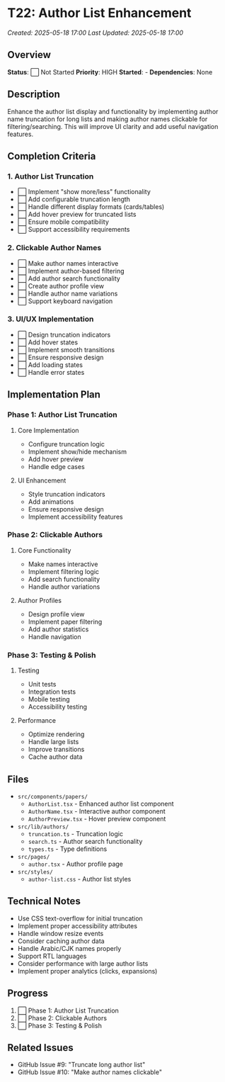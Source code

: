 # T22: Author List Enhancement
*Created: 2025-05-18 17:00*
*Last Updated: 2025-05-18 17:00*

## Overview
**Status**: ⬜ Not Started
**Priority**: HIGH
**Started**: -
**Dependencies**: None

## Description
Enhance the author list display and functionality by implementing author name truncation for long lists and making author names clickable for filtering/searching. This will improve UI clarity and add useful navigation features.

## Completion Criteria

### 1. Author List Truncation
- ⬜ Implement "show more/less" functionality
- ⬜ Add configurable truncation length
- ⬜ Handle different display formats (cards/tables)
- ⬜ Add hover preview for truncated lists
- ⬜ Ensure mobile compatibility
- ⬜ Support accessibility requirements

### 2. Clickable Author Names
- ⬜ Make author names interactive
- ⬜ Implement author-based filtering
- ⬜ Add author search functionality
- ⬜ Create author profile view
- ⬜ Handle author name variations
- ⬜ Support keyboard navigation

### 3. UI/UX Implementation
- ⬜ Design truncation indicators
- ⬜ Add hover states
- ⬜ Implement smooth transitions
- ⬜ Ensure responsive design
- ⬜ Add loading states
- ⬜ Handle error states

## Implementation Plan

### Phase 1: Author List Truncation
1. Core Implementation
   - Configure truncation logic
   - Implement show/hide mechanism
   - Add hover preview
   - Handle edge cases

2. UI Enhancement
   - Style truncation indicators
   - Add animations
   - Ensure responsive design
   - Implement accessibility features

### Phase 2: Clickable Authors
1. Core Functionality
   - Make names interactive
   - Implement filtering logic
   - Add search functionality
   - Handle author variations

2. Author Profiles
   - Design profile view
   - Implement paper filtering
   - Add author statistics
   - Handle navigation

### Phase 3: Testing & Polish
1. Testing
   - Unit tests
   - Integration tests
   - Mobile testing
   - Accessibility testing

2. Performance
   - Optimize rendering
   - Handle large lists
   - Improve transitions
   - Cache author data

## Files
- `src/components/papers/`
  - `AuthorList.tsx` - Enhanced author list component
  - `AuthorName.tsx` - Interactive author component
  - `AuthorPreview.tsx` - Hover preview component
- `src/lib/authors/`
  - `truncation.ts` - Truncation logic
  - `search.ts` - Author search functionality
  - `types.ts` - Type definitions
- `src/pages/`
  - `author.tsx` - Author profile page
- `src/styles/`
  - `author-list.css` - Author list styles

## Technical Notes
- Use CSS text-overflow for initial truncation
- Implement proper accessibility attributes
- Handle window resize events
- Consider caching author data
- Handle Arabic/CJK names properly
- Support RTL languages
- Consider performance with large author lists
- Implement proper analytics (clicks, expansions)

## Progress
1. ⬜ Phase 1: Author List Truncation
2. ⬜ Phase 2: Clickable Authors
3. ⬜ Phase 3: Testing & Polish

## Related Issues
- GitHub Issue #9: "Truncate long author list"
- GitHub Issue #10: "Make author names clickable"